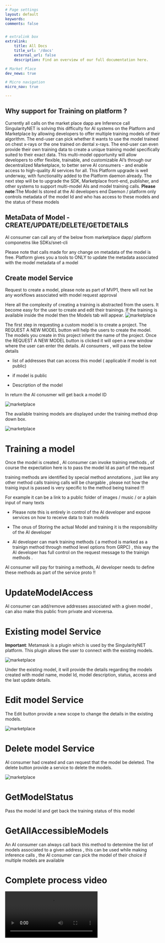 ```yaml
---
# Page settings
layout: default
keywords:
comments: false


# extralink box
extralink:
    title: All Docs
    title_url: '/docs'
    external_url: false
    description: Find an overview of our full documentation here.

# Market Place
dev_news: true

# Micro navigation
micro_nav: true

---
```

## Why support for Training on platform ? 
Currently all calls on the market place dapp are Inference call
SingularityNET is solving this difficulty for AI systems on the Platform and Marketplace by allowing developers to offer multiple training models of their algorithm. The end-user can pick whether it wants to use the model trained on chest x-rays or the one trained on dental x-rays. The end-user can even provide their own training data to create a unique training model specifically suited to their exact data. This multi-model opportunity will allow developers to offer flexible, trainable, and customizable AI’s through our decentralized Marketplace, to better serve AI consumers - and enable access to high-quality AI services for all. This Platform upgrade is well underway, with functionality added to the Platform daemon already. The next step will be to upgrade the SDK, Marketplace front-end, publisher, and other systems to support multi-model AIs and model training calls.
**Please note**:The Model Is stored at the AI developers end
Daemon / platform only controls metadata of the  model Id and who has access to these models and the status of these models 

## MetaData of Model -  CREATE/UPDATE/DELETE/GETDETAILS
AI consumer can call any of the below from marketplace dapp/ platform componetns like SDKs/snet-cli 

Please note that calls made for any change on metadata of the model is free.
Platform gives you a tools to ONLY to update the metadata associated with the model 
metadata of a model 

## Create model Service
 Request to create a model, please note as part of MVP1, there will not be any workflows associated with model request approval

 Here all the complexity of creating a training is abstracted from the users. It become easy for the user to create and edit their trainings. 
 If the training is available inside the model then the Models tab will appear.
 ![marketplace](/assets/img/dapp/marketplace_training_models.png)

 The first step in requesting a custom model is to create a project. The REQUEST A NEW MODEL button will help the users to create the model. The models you create in this project inherit the name of the project. Once the REQUEST A NEW MODEL button is clicked it will open a new window where the user can enter the details.
 AI consumers , will pass the below details 

- list of addresses that can access this model ( applicable if model is not public) 

- if model is public 

- Description of the model

In return the AI conusmer will get back a model ID

![marketplace](/assets/img/dapp/marketplace_training_newmodelrequest.png)

The available training models are displayed under the training method drop down box.

![marketplace](/assets/img/dapp/marketplace_training_newmodelrequest_trainingmethods.png)

# Training a model 
Once the model is created , AI consumer can invoke training methods , of course the expectation here is to pass the model Id as part of the request 

training methods are identified by special method annotations ,  just like any other method calls training calls  will be chargable , please not how the trainig  input is passed is very specific to the method being trained !!!

For example it can be a link to a public folder of images / music / or a plain input of many texts 

- Please note this is entirely in control of the AI developer and expose services on how to receive data to train models 

- The onus of Storing the actual Model and training it is the responsibility of the AI developer

- AI developer can mark  training methods ( a method is marked as a trainign method through method level options from GRPC) , this way the AI developer has full control on the request message to the trainign methods .

AI consumer will pay for training a methods, AI developer needs to define these methods as part of the service proto !!

# UpdateModelAccess
AI consumer can add/remove addresses associated with a given model , can also make this public from private and viceversa.

# Existing model Service
**Important**: Metamask is a plugin which is used by the SingularityNET platform. This plugin allows the user to connect with the existing models. 


![marketplace](/assets/img/dapp/marketplace_training_existingmodel.png)

Under the existing model, it will provide the details regarding the models created with model name, model Id, model description, status, access and the last update details.

# Edit model Service
The Edit button provide a new scope to change the details in the existing models.

![marketplace](/assets/img/dapp/marketplace_training_models_edit.png)

# Delete model Service
AI consumer had created and can request that the model be deleted.
The delete button provide a service to delete the models.

![marketplace](/assets/img/dapp/marketplace_training_models_delete.png)

# GetModelStatus
Pass the model Id and get back the training status of this model 

# GetAllAccessibleModels
An AI consumer can always call back this method to determine the list of models associated to a given address , this can be used while making inference calls , the AI consumer can pick the model of their choice if multiple models are available 

# Complete process video

![marketplace](/assets/img/dapp/marketplace_training_models_samplevideo.mp4)
